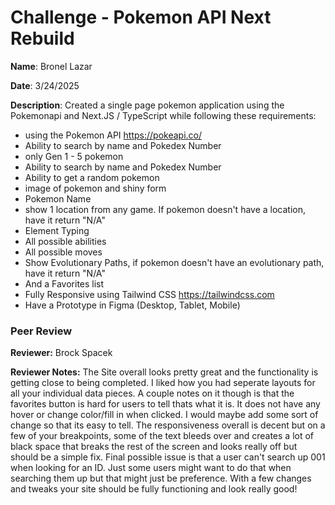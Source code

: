 #   Challenge - Pokemon API Next Rebuild

**Name**: Bronel Lazar

**Date**: 3/24/2025

**Description**: Created a single page pokemon application using the Pokemonapi and Next.JS / TypeScript while following these requirements:

- using the Pokemon API https://pokeapi.co/
- Ability to search by name and Pokedex Number
- only Gen 1 - 5 pokemon
- Ability to search by name and Pokedex Number
- Ability to get a random pokemon
- image of pokemon and shiny form
- Pokemon Name
- show 1 location from any game. If pokemon doesn't have a location, have it return "N/A"
- Element Typing
- All possible abilities
- All possible moves
- Show Evolutionary Paths, if pokemon doesn't have an evolutionary path, have it return "N/A"
- And a Favorites list
- Fully Responsive using Tailwind CSS https://tailwindcss.com
- Have a Prototype in Figma (Desktop, Tablet, Mobile)



### Peer Review


**Reviewer:** Brock Spacek
 

**Reviewer Notes:** The Site overall looks pretty great and the functionality is getting close to being completed. I liked how you had seperate layouts for all your individual data pieces. A couple notes on it though is that the favorites button is hard for users to tell thats what it is. It does not have any hover or change color/fill in when clicked. I would maybe add some sort of change so that its easy to tell. The responsiveness overall is decent but on a few of your breakpoints, some of the text bleeds over and creates a lot of black space that breaks the rest of the screen and looks really off but should be a simple fix. Final possible issue is that a user can't search up 001 when looking for an ID. Just some users might want to do that when searching them up but that might just be preference. With a few changes and tweaks your site should be fully functioning and look really good!
